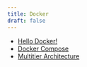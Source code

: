 ```yaml
---
title: Docker
draft: false
---
```


* [Hello Docker!](hello-docker/index.html)
* [Docker Compose](docker-compose/index.html)
* [Multitier Architecture](multitier-architecture/index.html)